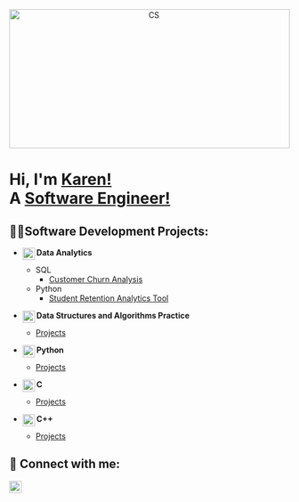 <div style="text-align: center; width: 100%; max-width: 1200px; margin: 0 auto;">
  <img alt="CS" src="https://github.com/user-attachments/assets/4701c36f-491a-4894-87f2-aa9bff12f1c0" style="width: 100%; height: 250px; object-fit: cover;"/>
</div>

<h1>Hi, I'm <a href="https://www.linkedin.com/in/karen-m-ross/">Karen!</a> <br/>A <a href="https://github.com/mm1m5">Software Engineer!</a></h1>

<h2>👨‍💻Software Development Projects:</h2>

- <img align="left" alt="Data Analytics" width="22px" src="https://github.com/user-attachments/assets/ee91ab0e-d904-4e14-b397-cc7de6c4a7bf"/><b>Data Analytics</b>

  - <a>SQL</a>
    - <a href="https://github.com/mm1m5/Data-Analytics">Customer Churn Analysis</a>
  - <a>Python</a>
    - <a href="https://github.com/mm1m5/srt">Student Retention Analytics Tool</a>
- <img align="left" alt="Data&Algo Logo" width="22px" src="https://github.com/user-attachments/assets/9620ef84-3d30-4891-9140-eca90632528b"/><b>Data Structures and Algorithms Practice</b>
  - <a href="https://github.com/mm1m5/Data">Projects</a>
- <img align="left" alt="Python Logo" width="22px" src="https://github.com/user-attachments/assets/a25a7bfc-fe72-4046-8871-0c0ab6683831"/><b>Python</b>
  - <a href="https://github.com/mm1m5/Python">Projects</a>
- <img align="left" alt="C Logo" width="22px" src="https://github.com/user-attachments/assets/5836d714-184d-4647-af3b-25a8350f8c1f"/><b>C</b>
  - <a href="https://github.com/mm1m5/C">Projects</a>
- <img align="left" alt="C++ Logo" width="22px" src="https://github.com/user-attachments/assets/6c974c23-ecb7-4b0e-97c8-5cd02d989db4"/><b>C++</b>
  - <a href="https://github.com/mm1m5/CPlus">Projects</a>

   



  
<h2> 🤳 Connect with me:</h2>

[<img align="center" alt="LinkedIn" width="22px" src="https://cdn.jsdelivr.net/npm/simple-icons@v3/icons/linkedin.svg"/>][linkedin]

[linkedin]: https://www.linkedin.com/in/karen-m-ross/
